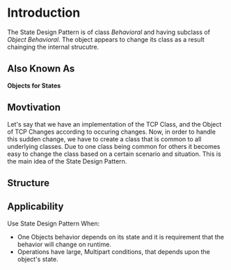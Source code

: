 # Introduction
The State Design Pattern is of class _Behavioral_ and having subclass of _Object Behavioral_. The object appears to change its class as a result chainging the internal strucutre.

## Also Known As
**Objects for States**

## Movtivation
Let's say that we have an implementation of the TCP Class, and the Object of TCP Changes according to occuring changes. Now, in order to handle this sudden change, we have to create a class that is common to all underlying classes. Due to one class being common for others it becomes easy to change the class based on a certain scenario and situation. This is the main idea of the State Design Pattern.

## Structure

## Applicability
Use State Design Pattern When:
* One Objects behavior depends on its state and it is requirement that the behavior will change on runtime.
* Operations have large, Multipart conditions, that depends upon the object's state.